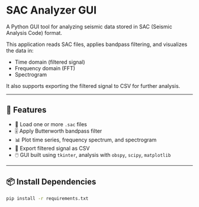 # SAC Analyzer GUI

A Python GUI tool for analyzing seismic data stored in SAC (Seismic Analysis Code) format.

This application reads SAC files, applies bandpass filtering, and visualizes the data in:
- Time domain (filtered signal)
- Frequency domain (FFT)
- Spectrogram

It also supports exporting the filtered signal to CSV for further analysis.

---

## 🔧 Features

- 📂 Load one or more `.sac` files
- 🎚️ Apply Butterworth bandpass filter
- 📊 Plot time series, frequency spectrum, and spectrogram
- 💾 Export filtered signal as CSV
- 🖱️ GUI built using `tkinter`, analysis with `obspy`, `scipy`, `matplotlib`

---

## 📦 Install Dependencies

```bash
pip install -r requirements.txt
